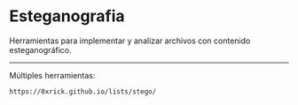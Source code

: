 # Esteganografia
Herramientas para implementar y analizar archivos con contenido esteganográfico.

***
Múltiples herramientas:
```
https://0xrick.github.io/lists/stego/
```
